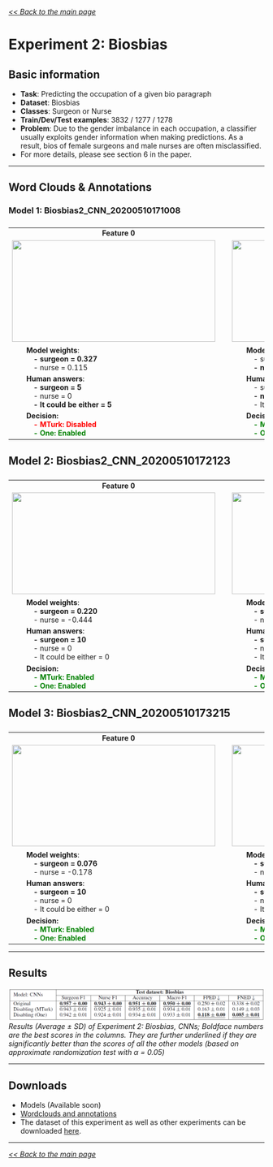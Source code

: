 <style>

.center-row td{
    text-align: center; 
    vertical-align: middle;    
}

tbody {
    display:block;
    width:13000px;
    overflow:auto;
}
thead, tbody tr {
    display:table;
    width:100%;
    table-layout:fixed;
}

td { white-space:pre }

</style>

[*<< Back to the main page*](https://plkumjorn.github.io/FIND)

# Experiment 2: Biosbias

## Basic information
- **Task**: Predicting the occupation of a given bio paragraph
- **Dataset**: Biosbias
- **Classes**: Surgeon or Nurse
- **Train/Dev/Test examples**: 3832 / 1277 / 1278
- **Problem**: Due to the gender imbalance in each occupation, a classifier usually exploits gender information when making predictions. As a result, bios of female surgeons and male nurses are often misclassified.
- For more details, please see section 6 in the paper.

<hr>

## Word Clouds & Annotations

### Model 1: Biosbias2_CNN_20200510171008

<table><tbody><tr class="center-row"><td><b>Feature 0</b></td><td><b>Feature 1</b></td><td><b>Feature 2</b></td><td><b>Feature 3</b></td><td><b>Feature 4</b></td><td><b>Feature 5</b></td><td><b>Feature 6</b></td><td><b>Feature 7</b></td><td><b>Feature 8</b></td><td><b>Feature 9</b></td><td><b>Feature 10</b></td><td><b>Feature 11</b></td><td><b>Feature 12</b></td><td><b>Feature 13</b></td><td><b>Feature 14</b></td><td><b>Feature 15</b></td><td><b>Feature 16</b></td><td><b>Feature 17</b></td><td><b>Feature 18</b></td><td><b>Feature 19</b></td><td><b>Feature 20</b></td><td><b>Feature 21</b></td><td><b>Feature 22</b></td><td><b>Feature 23</b></td><td><b>Feature 24</b></td><td><b>Feature 25</b></td><td><b>Feature 26</b></td><td><b>Feature 27</b></td><td><b>Feature 28</b></td><td><b>Feature 29</b></td></tr><tr><td><img src="https://www.doc.ic.ac.uk/~pl1515/files/Biosbias2_CNN_20200510171008/wordclouds/Wordcloud_Feature0.png" width="400" height="200"></td><td><img src="https://www.doc.ic.ac.uk/~pl1515/files/Biosbias2_CNN_20200510171008/wordclouds/Wordcloud_Feature1.png" width="400" height="200"></td><td><img src="https://www.doc.ic.ac.uk/~pl1515/files/Biosbias2_CNN_20200510171008/wordclouds/Wordcloud_Feature2.png" width="400" height="200"></td><td><img src="https://www.doc.ic.ac.uk/~pl1515/files/Biosbias2_CNN_20200510171008/wordclouds/Wordcloud_Feature3.png" width="400" height="200"></td><td><img src="https://www.doc.ic.ac.uk/~pl1515/files/Biosbias2_CNN_20200510171008/wordclouds/Wordcloud_Feature4.png" width="400" height="200"></td><td><img src="https://www.doc.ic.ac.uk/~pl1515/files/Biosbias2_CNN_20200510171008/wordclouds/Wordcloud_Feature5.png" width="400" height="200"></td><td><img src="https://www.doc.ic.ac.uk/~pl1515/files/Biosbias2_CNN_20200510171008/wordclouds/Wordcloud_Feature6.png" width="400" height="200"></td><td><img src="https://www.doc.ic.ac.uk/~pl1515/files/Biosbias2_CNN_20200510171008/wordclouds/Wordcloud_Feature7.png" width="400" height="200"></td><td><img src="https://www.doc.ic.ac.uk/~pl1515/files/Biosbias2_CNN_20200510171008/wordclouds/Wordcloud_Feature8.png" width="400" height="200"></td><td><img src="https://www.doc.ic.ac.uk/~pl1515/files/Biosbias2_CNN_20200510171008/wordclouds/Wordcloud_Feature9.png" width="400" height="200"></td><td><img src="https://www.doc.ic.ac.uk/~pl1515/files/Biosbias2_CNN_20200510171008/wordclouds/Wordcloud_Feature10.png" width="400" height="200"></td><td><img src="https://www.doc.ic.ac.uk/~pl1515/files/Biosbias2_CNN_20200510171008/wordclouds/Wordcloud_Feature11.png" width="400" height="200"></td><td><img src="https://www.doc.ic.ac.uk/~pl1515/files/Biosbias2_CNN_20200510171008/wordclouds/Wordcloud_Feature12.png" width="400" height="200"></td><td><img src="https://www.doc.ic.ac.uk/~pl1515/files/Biosbias2_CNN_20200510171008/wordclouds/Wordcloud_Feature13.png" width="400" height="200"></td><td><img src="https://www.doc.ic.ac.uk/~pl1515/files/Biosbias2_CNN_20200510171008/wordclouds/Wordcloud_Feature14.png" width="400" height="200"></td><td><img src="https://www.doc.ic.ac.uk/~pl1515/files/Biosbias2_CNN_20200510171008/wordclouds/Wordcloud_Feature15.png" width="400" height="200"></td><td><img src="https://www.doc.ic.ac.uk/~pl1515/files/Biosbias2_CNN_20200510171008/wordclouds/Wordcloud_Feature16.png" width="400" height="200"></td><td><img src="https://www.doc.ic.ac.uk/~pl1515/files/Biosbias2_CNN_20200510171008/wordclouds/Wordcloud_Feature17.png" width="400" height="200"></td><td><img src="https://www.doc.ic.ac.uk/~pl1515/files/Biosbias2_CNN_20200510171008/wordclouds/Wordcloud_Feature18.png" width="400" height="200"></td><td><img src="https://www.doc.ic.ac.uk/~pl1515/files/Biosbias2_CNN_20200510171008/wordclouds/Wordcloud_Feature19.png" width="400" height="200"></td><td><img src="https://www.doc.ic.ac.uk/~pl1515/files/Biosbias2_CNN_20200510171008/wordclouds/Wordcloud_Feature20.png" width="400" height="200"></td><td><img src="https://www.doc.ic.ac.uk/~pl1515/files/Biosbias2_CNN_20200510171008/wordclouds/Wordcloud_Feature21.png" width="400" height="200"></td><td><img src="https://www.doc.ic.ac.uk/~pl1515/files/Biosbias2_CNN_20200510171008/wordclouds/Wordcloud_Feature22.png" width="400" height="200"></td><td><img src="https://www.doc.ic.ac.uk/~pl1515/files/Biosbias2_CNN_20200510171008/wordclouds/Wordcloud_Feature23.png" width="400" height="200"></td><td><img src="https://www.doc.ic.ac.uk/~pl1515/files/Biosbias2_CNN_20200510171008/wordclouds/Wordcloud_Feature24.png" width="400" height="200"></td><td><img src="https://www.doc.ic.ac.uk/~pl1515/files/Biosbias2_CNN_20200510171008/wordclouds/Wordcloud_Feature25.png" width="400" height="200"></td><td><img src="https://www.doc.ic.ac.uk/~pl1515/files/Biosbias2_CNN_20200510171008/wordclouds/Wordcloud_Feature26.png" width="400" height="200"></td><td><img src="https://www.doc.ic.ac.uk/~pl1515/files/Biosbias2_CNN_20200510171008/wordclouds/Wordcloud_Feature27.png" width="400" height="200"></td><td><img src="https://www.doc.ic.ac.uk/~pl1515/files/Biosbias2_CNN_20200510171008/wordclouds/Wordcloud_Feature28.png" width="400" height="200"></td><td><img src="https://www.doc.ic.ac.uk/~pl1515/files/Biosbias2_CNN_20200510171008/wordclouds/Wordcloud_Feature29.png" width="400" height="200"></td></tr><tr><td>&emsp;&emsp;<b>Model weights</b>:
<b>&emsp;&emsp;&emsp;- surgeon = 0.327</b>
&emsp;&emsp;&emsp;- nurse = 0.115</td><td>&emsp;&emsp;<b>Model weights</b>:
&emsp;&emsp;&emsp;- surgeon = 0.244
<b>&emsp;&emsp;&emsp;- nurse = 0.497</b></td><td>&emsp;&emsp;<b>Model weights</b>:
&emsp;&emsp;&emsp;- surgeon = -0.290
<b>&emsp;&emsp;&emsp;- nurse = 0.226</b></td><td>&emsp;&emsp;<b>Model weights</b>:
&emsp;&emsp;&emsp;- surgeon = -0.023
<b>&emsp;&emsp;&emsp;- nurse = 0.052</b></td><td>&emsp;&emsp;<b>Model weights</b>:
<b>&emsp;&emsp;&emsp;- surgeon = -0.355</b>
&emsp;&emsp;&emsp;- nurse = -0.482</td><td>&emsp;&emsp;<b>Model weights</b>:
&emsp;&emsp;&emsp;- surgeon = -0.387
<b>&emsp;&emsp;&emsp;- nurse = 0.168</b></td><td>&emsp;&emsp;<b>Model weights</b>:
&emsp;&emsp;&emsp;- surgeon = 0.224
<b>&emsp;&emsp;&emsp;- nurse = 0.446</b></td><td>&emsp;&emsp;<b>Model weights</b>:
&emsp;&emsp;&emsp;- surgeon = -0.400
<b>&emsp;&emsp;&emsp;- nurse = 0.076</b></td><td>&emsp;&emsp;<b>Model weights</b>:
&emsp;&emsp;&emsp;- surgeon = -0.341
<b>&emsp;&emsp;&emsp;- nurse = 0.038</b></td><td>&emsp;&emsp;<b>Model weights</b>:
&emsp;&emsp;&emsp;- surgeon = -0.212
<b>&emsp;&emsp;&emsp;- nurse = 0.167</b></td><td>&emsp;&emsp;<b>Model weights</b>:
&emsp;&emsp;&emsp;- surgeon = -0.332
<b>&emsp;&emsp;&emsp;- nurse = -0.075</b></td><td>&emsp;&emsp;<b>Model weights</b>:
<b>&emsp;&emsp;&emsp;- surgeon = 0.481</b>
&emsp;&emsp;&emsp;- nurse = 0.254</td><td>&emsp;&emsp;<b>Model weights</b>:
&emsp;&emsp;&emsp;- surgeon = -0.286
<b>&emsp;&emsp;&emsp;- nurse = 0.199</b></td><td>&emsp;&emsp;<b>Model weights</b>:
<b>&emsp;&emsp;&emsp;- surgeon = 0.149</b>
&emsp;&emsp;&emsp;- nurse = -0.137</td><td>&emsp;&emsp;<b>Model weights</b>:
<b>&emsp;&emsp;&emsp;- surgeon = 0.368</b>
&emsp;&emsp;&emsp;- nurse = -0.150</td><td>&emsp;&emsp;<b>Model weights</b>:
&emsp;&emsp;&emsp;- surgeon = 0.086
<b>&emsp;&emsp;&emsp;- nurse = 0.216</b></td><td>&emsp;&emsp;<b>Model weights</b>:
<b>&emsp;&emsp;&emsp;- surgeon = 0.219</b>
&emsp;&emsp;&emsp;- nurse = -0.273</td><td>&emsp;&emsp;<b>Model weights</b>:
&emsp;&emsp;&emsp;- surgeon = -0.329
<b>&emsp;&emsp;&emsp;- nurse = 0.024</b></td><td>&emsp;&emsp;<b>Model weights</b>:
<b>&emsp;&emsp;&emsp;- surgeon = 0.233</b>
&emsp;&emsp;&emsp;- nurse = -0.195</td><td>&emsp;&emsp;<b>Model weights</b>:
&emsp;&emsp;&emsp;- surgeon = -0.346
<b>&emsp;&emsp;&emsp;- nurse = 0.155</b></td><td>&emsp;&emsp;<b>Model weights</b>:
&emsp;&emsp;&emsp;- surgeon = -0.191
<b>&emsp;&emsp;&emsp;- nurse = -0.042</b></td><td>&emsp;&emsp;<b>Model weights</b>:
&emsp;&emsp;&emsp;- surgeon = -0.272
<b>&emsp;&emsp;&emsp;- nurse = 0.232</b></td><td>&emsp;&emsp;<b>Model weights</b>:
<b>&emsp;&emsp;&emsp;- surgeon = 0.454</b>
&emsp;&emsp;&emsp;- nurse = 0.238</td><td>&emsp;&emsp;<b>Model weights</b>:
<b>&emsp;&emsp;&emsp;- surgeon = 0.451</b>
&emsp;&emsp;&emsp;- nurse = -0.029</td><td>&emsp;&emsp;<b>Model weights</b>:
&emsp;&emsp;&emsp;- surgeon = 0.094
<b>&emsp;&emsp;&emsp;- nurse = 0.374</b></td><td>&emsp;&emsp;<b>Model weights</b>:
&emsp;&emsp;&emsp;- surgeon = -0.341
<b>&emsp;&emsp;&emsp;- nurse = -0.057</b></td><td>&emsp;&emsp;<b>Model weights</b>:
&emsp;&emsp;&emsp;- surgeon = 0.124
<b>&emsp;&emsp;&emsp;- nurse = 0.449</b></td><td>&emsp;&emsp;<b>Model weights</b>:
<b>&emsp;&emsp;&emsp;- surgeon = 0.197</b>
&emsp;&emsp;&emsp;- nurse = -0.204</td><td>&emsp;&emsp;<b>Model weights</b>:
&emsp;&emsp;&emsp;- surgeon = -0.360
<b>&emsp;&emsp;&emsp;- nurse = 0.414</b></td><td>&emsp;&emsp;<b>Model weights</b>:
<b>&emsp;&emsp;&emsp;- surgeon = 0.134</b>
&emsp;&emsp;&emsp;- nurse = -0.155</td></tr><tr><td><b>&emsp;&emsp;Human answers</b>:
<b>&emsp;&emsp;&emsp;- surgeon = 5</b>
&emsp;&emsp;&emsp;- nurse = 0
<b>&emsp;&emsp;&emsp;- It could be either = 5</b></td><td><b>&emsp;&emsp;Human answers</b>:
&emsp;&emsp;&emsp;- surgeon = 0
<b>&emsp;&emsp;&emsp;- nurse = 10</b>
&emsp;&emsp;&emsp;- It could be either = 0</td><td><b>&emsp;&emsp;Human answers</b>:
&emsp;&emsp;&emsp;- surgeon = 0
&emsp;&emsp;&emsp;- nurse = 1
<b>&emsp;&emsp;&emsp;- It could be either = 9</b></td><td><b>&emsp;&emsp;Human answers</b>:
&emsp;&emsp;&emsp;- surgeon = 0
<b>&emsp;&emsp;&emsp;- nurse = 10</b>
&emsp;&emsp;&emsp;- It could be either = 0</td><td><b>&emsp;&emsp;Human answers</b>:
&emsp;&emsp;&emsp;- surgeon = 0
&emsp;&emsp;&emsp;- nurse = 1
<b>&emsp;&emsp;&emsp;- It could be either = 9</b></td><td><b>&emsp;&emsp;Human answers</b>:
&emsp;&emsp;&emsp;- surgeon = 0
&emsp;&emsp;&emsp;- nurse = 4
<b>&emsp;&emsp;&emsp;- It could be either = 6</b></td><td><b>&emsp;&emsp;Human answers</b>:
&emsp;&emsp;&emsp;- surgeon = 0
&emsp;&emsp;&emsp;- nurse = 3
<b>&emsp;&emsp;&emsp;- It could be either = 7</b></td><td><b>&emsp;&emsp;Human answers</b>:
&emsp;&emsp;&emsp;- surgeon = 0
&emsp;&emsp;&emsp;- nurse = 4
<b>&emsp;&emsp;&emsp;- It could be either = 6</b></td><td><b>&emsp;&emsp;Human answers</b>:
&emsp;&emsp;&emsp;- surgeon = 0
&emsp;&emsp;&emsp;- nurse = 1
<b>&emsp;&emsp;&emsp;- It could be either = 9</b></td><td><b>&emsp;&emsp;Human answers</b>:
&emsp;&emsp;&emsp;- surgeon = 0
<b>&emsp;&emsp;&emsp;- nurse = 10</b>
&emsp;&emsp;&emsp;- It could be either = 0</td><td><b>&emsp;&emsp;Human answers</b>:
&emsp;&emsp;&emsp;- surgeon = 0
<b>&emsp;&emsp;&emsp;- nurse = 10</b>
&emsp;&emsp;&emsp;- It could be either = 0</td><td><b>&emsp;&emsp;Human answers</b>:
<b>&emsp;&emsp;&emsp;- surgeon = 10</b>
&emsp;&emsp;&emsp;- nurse = 0
&emsp;&emsp;&emsp;- It could be either = 0</td><td><b>&emsp;&emsp;Human answers</b>:
&emsp;&emsp;&emsp;- surgeon = 0
<b>&emsp;&emsp;&emsp;- nurse = 10</b>
&emsp;&emsp;&emsp;- It could be either = 0</td><td><b>&emsp;&emsp;Human answers</b>:
<b>&emsp;&emsp;&emsp;- surgeon = 8</b>
&emsp;&emsp;&emsp;- nurse = 1
&emsp;&emsp;&emsp;- It could be either = 1</td><td><b>&emsp;&emsp;Human answers</b>:
&emsp;&emsp;&emsp;- surgeon = 0
&emsp;&emsp;&emsp;- nurse = 1
<b>&emsp;&emsp;&emsp;- It could be either = 9</b></td><td><b>&emsp;&emsp;Human answers</b>:
&emsp;&emsp;&emsp;- surgeon = 0
<b>&emsp;&emsp;&emsp;- nurse = 9</b>
&emsp;&emsp;&emsp;- It could be either = 1</td><td><b>&emsp;&emsp;Human answers</b>:
<b>&emsp;&emsp;&emsp;- surgeon = 10</b>
&emsp;&emsp;&emsp;- nurse = 0
&emsp;&emsp;&emsp;- It could be either = 0</td><td><b>&emsp;&emsp;Human answers</b>:
&emsp;&emsp;&emsp;- surgeon = 1
&emsp;&emsp;&emsp;- nurse = 3
<b>&emsp;&emsp;&emsp;- It could be either = 6</b></td><td><b>&emsp;&emsp;Human answers</b>:
<b>&emsp;&emsp;&emsp;- surgeon = 10</b>
&emsp;&emsp;&emsp;- nurse = 0
&emsp;&emsp;&emsp;- It could be either = 0</td><td><b>&emsp;&emsp;Human answers</b>:
&emsp;&emsp;&emsp;- surgeon = 0
&emsp;&emsp;&emsp;- nurse = 0
<b>&emsp;&emsp;&emsp;- It could be either = 10</b></td><td><b>&emsp;&emsp;Human answers</b>:
&emsp;&emsp;&emsp;- surgeon = 1
&emsp;&emsp;&emsp;- nurse = 4
<b>&emsp;&emsp;&emsp;- It could be either = 5</b></td><td><b>&emsp;&emsp;Human answers</b>:
&emsp;&emsp;&emsp;- surgeon = 1
&emsp;&emsp;&emsp;- nurse = 1
<b>&emsp;&emsp;&emsp;- It could be either = 8</b></td><td><b>&emsp;&emsp;Human answers</b>:
<b>&emsp;&emsp;&emsp;- surgeon = 10</b>
&emsp;&emsp;&emsp;- nurse = 0
&emsp;&emsp;&emsp;- It could be either = 0</td><td><b>&emsp;&emsp;Human answers</b>:
<b>&emsp;&emsp;&emsp;- surgeon = 9</b>
&emsp;&emsp;&emsp;- nurse = 1
&emsp;&emsp;&emsp;- It could be either = 0</td><td><b>&emsp;&emsp;Human answers</b>:
&emsp;&emsp;&emsp;- surgeon = 0
&emsp;&emsp;&emsp;- nurse = 4
<b>&emsp;&emsp;&emsp;- It could be either = 6</b></td><td><b>&emsp;&emsp;Human answers</b>:
&emsp;&emsp;&emsp;- surgeon = 0
<b>&emsp;&emsp;&emsp;- nurse = 7</b>
&emsp;&emsp;&emsp;- It could be either = 3</td><td><b>&emsp;&emsp;Human answers</b>:
&emsp;&emsp;&emsp;- surgeon = 1
&emsp;&emsp;&emsp;- nurse = 1
<b>&emsp;&emsp;&emsp;- It could be either = 8</b></td><td><b>&emsp;&emsp;Human answers</b>:
<b>&emsp;&emsp;&emsp;- surgeon = 10</b>
&emsp;&emsp;&emsp;- nurse = 0
&emsp;&emsp;&emsp;- It could be either = 0</td><td><b>&emsp;&emsp;Human answers</b>:
&emsp;&emsp;&emsp;- surgeon = 0
<b>&emsp;&emsp;&emsp;- nurse = 10</b>
&emsp;&emsp;&emsp;- It could be either = 0</td><td><b>&emsp;&emsp;Human answers</b>:
<b>&emsp;&emsp;&emsp;- surgeon = 7</b>
&emsp;&emsp;&emsp;- nurse = 0
&emsp;&emsp;&emsp;- It could be either = 3</td></tr><tr><td>&emsp;&emsp;<b>Decision:</b>
&emsp;&emsp;&emsp;<b style="color:red">- MTurk: Disabled</b>
&emsp;&emsp;&emsp;<b style="color:green">- One: Enabled</b></td><td>&emsp;&emsp;<b>Decision:</b>
&emsp;&emsp;&emsp;<b style="color:green">- MTurk: Enabled</b>
&emsp;&emsp;&emsp;<b style="color:green">- One: Enabled</b></td><td>&emsp;&emsp;<b>Decision:</b>
&emsp;&emsp;&emsp;<b style="color:red">- MTurk: Disabled</b>
&emsp;&emsp;&emsp;<b style="color:red">- One: Disabled</b></td><td>&emsp;&emsp;<b>Decision:</b>
&emsp;&emsp;&emsp;<b style="color:green">- MTurk: Enabled</b>
&emsp;&emsp;&emsp;<b style="color:green">- One: Enabled</b></td><td>&emsp;&emsp;<b>Decision:</b>
&emsp;&emsp;&emsp;<b style="color:red">- MTurk: Disabled</b>
&emsp;&emsp;&emsp;<b style="color:red">- One: Disabled</b></td><td>&emsp;&emsp;<b>Decision:</b>
&emsp;&emsp;&emsp;<b style="color:red">- MTurk: Disabled</b>
&emsp;&emsp;&emsp;<b style="color:red">- One: Disabled</b></td><td>&emsp;&emsp;<b>Decision:</b>
&emsp;&emsp;&emsp;<b style="color:red">- MTurk: Disabled</b>
&emsp;&emsp;&emsp;<b style="color:green">- One: Enabled</b></td><td>&emsp;&emsp;<b>Decision:</b>
&emsp;&emsp;&emsp;<b style="color:red">- MTurk: Disabled</b>
&emsp;&emsp;&emsp;<b style="color:green">- One: Enabled</b></td><td>&emsp;&emsp;<b>Decision:</b>
&emsp;&emsp;&emsp;<b style="color:red">- MTurk: Disabled</b>
&emsp;&emsp;&emsp;<b style="color:red">- One: Disabled</b></td><td>&emsp;&emsp;<b>Decision:</b>
&emsp;&emsp;&emsp;<b style="color:green">- MTurk: Enabled</b>
&emsp;&emsp;&emsp;<b style="color:green">- One: Enabled</b></td><td>&emsp;&emsp;<b>Decision:</b>
&emsp;&emsp;&emsp;<b style="color:green">- MTurk: Enabled</b>
&emsp;&emsp;&emsp;<b style="color:green">- One: Enabled</b></td><td>&emsp;&emsp;<b>Decision:</b>
&emsp;&emsp;&emsp;<b style="color:green">- MTurk: Enabled</b>
&emsp;&emsp;&emsp;<b style="color:red">- One: Disabled</b></td><td>&emsp;&emsp;<b>Decision:</b>
&emsp;&emsp;&emsp;<b style="color:green">- MTurk: Enabled</b>
&emsp;&emsp;&emsp;<b style="color:green">- One: Enabled</b></td><td>&emsp;&emsp;<b>Decision:</b>
&emsp;&emsp;&emsp;<b style="color:green">- MTurk: Enabled</b>
&emsp;&emsp;&emsp;<b style="color:green">- One: Enabled</b></td><td>&emsp;&emsp;<b>Decision:</b>
&emsp;&emsp;&emsp;<b style="color:red">- MTurk: Disabled</b>
&emsp;&emsp;&emsp;<b style="color:red">- One: Disabled</b></td><td>&emsp;&emsp;<b>Decision:</b>
&emsp;&emsp;&emsp;<b style="color:green">- MTurk: Enabled</b>
&emsp;&emsp;&emsp;<b style="color:green">- One: Enabled</b></td><td>&emsp;&emsp;<b>Decision:</b>
&emsp;&emsp;&emsp;<b style="color:green">- MTurk: Enabled</b>
&emsp;&emsp;&emsp;<b style="color:red">- One: Disabled</b></td><td>&emsp;&emsp;<b>Decision:</b>
&emsp;&emsp;&emsp;<b style="color:red">- MTurk: Disabled</b>
&emsp;&emsp;&emsp;<b style="color:red">- One: Disabled</b></td><td>&emsp;&emsp;<b>Decision:</b>
&emsp;&emsp;&emsp;<b style="color:green">- MTurk: Enabled</b>
&emsp;&emsp;&emsp;<b style="color:green">- One: Enabled</b></td><td>&emsp;&emsp;<b>Decision:</b>
&emsp;&emsp;&emsp;<b style="color:red">- MTurk: Disabled</b>
&emsp;&emsp;&emsp;<b style="color:red">- One: Disabled</b></td><td>&emsp;&emsp;<b>Decision:</b>
&emsp;&emsp;&emsp;<b style="color:red">- MTurk: Disabled</b>
&emsp;&emsp;&emsp;<b style="color:red">- One: Disabled</b></td><td>&emsp;&emsp;<b>Decision:</b>
&emsp;&emsp;&emsp;<b style="color:red">- MTurk: Disabled</b>
&emsp;&emsp;&emsp;<b style="color:red">- One: Disabled</b></td><td>&emsp;&emsp;<b>Decision:</b>
&emsp;&emsp;&emsp;<b style="color:green">- MTurk: Enabled</b>
&emsp;&emsp;&emsp;<b style="color:green">- One: Enabled</b></td><td>&emsp;&emsp;<b>Decision:</b>
&emsp;&emsp;&emsp;<b style="color:green">- MTurk: Enabled</b>
&emsp;&emsp;&emsp;<b style="color:green">- One: Enabled</b></td><td>&emsp;&emsp;<b>Decision:</b>
&emsp;&emsp;&emsp;<b style="color:red">- MTurk: Disabled</b>
&emsp;&emsp;&emsp;<b style="color:green">- One: Enabled</b></td><td>&emsp;&emsp;<b>Decision:</b>
&emsp;&emsp;&emsp;<b style="color:green">- MTurk: Enabled</b>
&emsp;&emsp;&emsp;<b style="color:green">- One: Enabled</b></td><td>&emsp;&emsp;<b>Decision:</b>
&emsp;&emsp;&emsp;<b style="color:red">- MTurk: Disabled</b>
&emsp;&emsp;&emsp;<b style="color:red">- One: Disabled</b></td><td>&emsp;&emsp;<b>Decision:</b>
&emsp;&emsp;&emsp;<b style="color:green">- MTurk: Enabled</b>
&emsp;&emsp;&emsp;<b style="color:green">- One: Enabled</b></td><td>&emsp;&emsp;<b>Decision:</b>
&emsp;&emsp;&emsp;<b style="color:green">- MTurk: Enabled</b>
&emsp;&emsp;&emsp;<b style="color:red">- One: Disabled</b></td><td>&emsp;&emsp;<b>Decision:</b>
&emsp;&emsp;&emsp;<b style="color:green">- MTurk: Enabled</b>
&emsp;&emsp;&emsp;<b style="color:green">- One: Enabled</b></td></tr></tbody></table>

## Model 2: Biosbias2_CNN_20200510172123

<table><tbody><tr class="center-row"><td><b>Feature 0</b></td><td><b>Feature 1</b></td><td><b>Feature 2</b></td><td><b>Feature 3</b></td><td><b>Feature 4</b></td><td><b>Feature 5</b></td><td><b>Feature 6</b></td><td><b>Feature 7</b></td><td><b>Feature 8</b></td><td><b>Feature 9</b></td><td><b>Feature 10</b></td><td><b>Feature 11</b></td><td><b>Feature 12</b></td><td><b>Feature 13</b></td><td><b>Feature 14</b></td><td><b>Feature 15</b></td><td><b>Feature 16</b></td><td><b>Feature 17</b></td><td><b>Feature 18</b></td><td><b>Feature 19</b></td><td><b>Feature 20</b></td><td><b>Feature 21</b></td><td><b>Feature 22</b></td><td><b>Feature 23</b></td><td><b>Feature 24</b></td><td><b>Feature 25</b></td><td><b>Feature 26</b></td><td><b>Feature 27</b></td><td><b>Feature 28</b></td><td><b>Feature 29</b></td></tr><tr><td><img src="https://www.doc.ic.ac.uk/~pl1515/files/Biosbias2_CNN_20200510172123/wordclouds/Wordcloud_Feature0.png" width="400" height="200"></td><td><img src="https://www.doc.ic.ac.uk/~pl1515/files/Biosbias2_CNN_20200510172123/wordclouds/Wordcloud_Feature1.png" width="400" height="200"></td><td><img src="https://www.doc.ic.ac.uk/~pl1515/files/Biosbias2_CNN_20200510172123/wordclouds/Wordcloud_Feature2.png" width="400" height="200"></td><td><img src="https://www.doc.ic.ac.uk/~pl1515/files/Biosbias2_CNN_20200510172123/wordclouds/Wordcloud_Feature3.png" width="400" height="200"></td><td><img src="https://www.doc.ic.ac.uk/~pl1515/files/Biosbias2_CNN_20200510172123/wordclouds/Wordcloud_Feature4.png" width="400" height="200"></td><td><img src="https://www.doc.ic.ac.uk/~pl1515/files/Biosbias2_CNN_20200510172123/wordclouds/Wordcloud_Feature5.png" width="400" height="200"></td><td><img src="https://www.doc.ic.ac.uk/~pl1515/files/Biosbias2_CNN_20200510172123/wordclouds/Wordcloud_Feature6.png" width="400" height="200"></td><td><img src="https://www.doc.ic.ac.uk/~pl1515/files/Biosbias2_CNN_20200510172123/wordclouds/Wordcloud_Feature7.png" width="400" height="200"></td><td><img src="https://www.doc.ic.ac.uk/~pl1515/files/Biosbias2_CNN_20200510172123/wordclouds/Wordcloud_Feature8.png" width="400" height="200"></td><td><img src="https://www.doc.ic.ac.uk/~pl1515/files/Biosbias2_CNN_20200510172123/wordclouds/Wordcloud_Feature9.png" width="400" height="200"></td><td><img src="https://www.doc.ic.ac.uk/~pl1515/files/Biosbias2_CNN_20200510172123/wordclouds/Wordcloud_Feature10.png" width="400" height="200"></td><td><img src="https://www.doc.ic.ac.uk/~pl1515/files/Biosbias2_CNN_20200510172123/wordclouds/Wordcloud_Feature11.png" width="400" height="200"></td><td><img src="https://www.doc.ic.ac.uk/~pl1515/files/Biosbias2_CNN_20200510172123/wordclouds/Wordcloud_Feature12.png" width="400" height="200"></td><td><img src="https://www.doc.ic.ac.uk/~pl1515/files/Biosbias2_CNN_20200510172123/wordclouds/Wordcloud_Feature13.png" width="400" height="200"></td><td><img src="https://www.doc.ic.ac.uk/~pl1515/files/Biosbias2_CNN_20200510172123/wordclouds/Wordcloud_Feature14.png" width="400" height="200"></td><td><img src="https://www.doc.ic.ac.uk/~pl1515/files/Biosbias2_CNN_20200510172123/wordclouds/Wordcloud_Feature15.png" width="400" height="200"></td><td><img src="https://www.doc.ic.ac.uk/~pl1515/files/Biosbias2_CNN_20200510172123/wordclouds/Wordcloud_Feature16.png" width="400" height="200"></td><td><img src="https://www.doc.ic.ac.uk/~pl1515/files/Biosbias2_CNN_20200510172123/wordclouds/Wordcloud_Feature17.png" width="400" height="200"></td><td><img src="https://www.doc.ic.ac.uk/~pl1515/files/Biosbias2_CNN_20200510172123/wordclouds/Wordcloud_Feature18.png" width="400" height="200"></td><td><img src="https://www.doc.ic.ac.uk/~pl1515/files/Biosbias2_CNN_20200510172123/wordclouds/Wordcloud_Feature19.png" width="400" height="200"></td><td><img src="https://www.doc.ic.ac.uk/~pl1515/files/Biosbias2_CNN_20200510172123/wordclouds/Wordcloud_Feature20.png" width="400" height="200"></td><td><img src="https://www.doc.ic.ac.uk/~pl1515/files/Biosbias2_CNN_20200510172123/wordclouds/Wordcloud_Feature21.png" width="400" height="200"></td><td><img src="https://www.doc.ic.ac.uk/~pl1515/files/Biosbias2_CNN_20200510172123/wordclouds/Wordcloud_Feature22.png" width="400" height="200"></td><td><img src="https://www.doc.ic.ac.uk/~pl1515/files/Biosbias2_CNN_20200510172123/wordclouds/Wordcloud_Feature23.png" width="400" height="200"></td><td><img src="https://www.doc.ic.ac.uk/~pl1515/files/Biosbias2_CNN_20200510172123/wordclouds/Wordcloud_Feature24.png" width="400" height="200"></td><td><img src="https://www.doc.ic.ac.uk/~pl1515/files/Biosbias2_CNN_20200510172123/wordclouds/Wordcloud_Feature25.png" width="400" height="200"></td><td><img src="https://www.doc.ic.ac.uk/~pl1515/files/Biosbias2_CNN_20200510172123/wordclouds/Wordcloud_Feature26.png" width="400" height="200"></td><td><img src="https://www.doc.ic.ac.uk/~pl1515/files/Biosbias2_CNN_20200510172123/wordclouds/Wordcloud_Feature27.png" width="400" height="200"></td><td><img src="https://www.doc.ic.ac.uk/~pl1515/files/Biosbias2_CNN_20200510172123/wordclouds/Wordcloud_Feature28.png" width="400" height="200"></td><td><img src="https://www.doc.ic.ac.uk/~pl1515/files/Biosbias2_CNN_20200510172123/wordclouds/Wordcloud_Feature29.png" width="400" height="200"></td></tr><tr><td>&emsp;&emsp;<b>Model weights</b>:
<b>&emsp;&emsp;&emsp;- surgeon = 0.220</b>
&emsp;&emsp;&emsp;- nurse = -0.444</td><td>&emsp;&emsp;<b>Model weights</b>:
<b>&emsp;&emsp;&emsp;- surgeon = 0.410</b>
&emsp;&emsp;&emsp;- nurse = -0.166</td><td>&emsp;&emsp;<b>Model weights</b>:
<b>&emsp;&emsp;&emsp;- surgeon = 0.415</b>
&emsp;&emsp;&emsp;- nurse = -0.326</td><td>&emsp;&emsp;<b>Model weights</b>:
&emsp;&emsp;&emsp;- surgeon = -0.259
<b>&emsp;&emsp;&emsp;- nurse = 0.298</b></td><td>&emsp;&emsp;<b>Model weights</b>:
<b>&emsp;&emsp;&emsp;- surgeon = 0.283</b>
&emsp;&emsp;&emsp;- nurse = -0.427</td><td>&emsp;&emsp;<b>Model weights</b>:
&emsp;&emsp;&emsp;- surgeon = -0.063
<b>&emsp;&emsp;&emsp;- nurse = 0.232</b></td><td>&emsp;&emsp;<b>Model weights</b>:
&emsp;&emsp;&emsp;- surgeon = -0.197
<b>&emsp;&emsp;&emsp;- nurse = -0.080</b></td><td>&emsp;&emsp;<b>Model weights</b>:
&emsp;&emsp;&emsp;- surgeon = -0.008
<b>&emsp;&emsp;&emsp;- nurse = 0.299</b></td><td>&emsp;&emsp;<b>Model weights</b>:
&emsp;&emsp;&emsp;- surgeon = -0.089
<b>&emsp;&emsp;&emsp;- nurse = 0.061</b></td><td>&emsp;&emsp;<b>Model weights</b>:
<b>&emsp;&emsp;&emsp;- surgeon = 0.301</b>
&emsp;&emsp;&emsp;- nurse = 0.207</td><td>&emsp;&emsp;<b>Model weights</b>:
&emsp;&emsp;&emsp;- surgeon = -0.227
<b>&emsp;&emsp;&emsp;- nurse = -0.005</b></td><td>&emsp;&emsp;<b>Model weights</b>:
&emsp;&emsp;&emsp;- surgeon = -0.464
<b>&emsp;&emsp;&emsp;- nurse = -0.270</b></td><td>&emsp;&emsp;<b>Model weights</b>:
<b>&emsp;&emsp;&emsp;- surgeon = 0.222</b>
&emsp;&emsp;&emsp;- nurse = 0.033</td><td>&emsp;&emsp;<b>Model weights</b>:
<b>&emsp;&emsp;&emsp;- surgeon = -0.033</b>
&emsp;&emsp;&emsp;- nurse = -0.162</td><td>&emsp;&emsp;<b>Model weights</b>:
&emsp;&emsp;&emsp;- surgeon = 0.188
<b>&emsp;&emsp;&emsp;- nurse = 0.432</b></td><td>&emsp;&emsp;<b>Model weights</b>:
<b>&emsp;&emsp;&emsp;- surgeon = 0.296</b>
&emsp;&emsp;&emsp;- nurse = -0.217</td><td>&emsp;&emsp;<b>Model weights</b>:
&emsp;&emsp;&emsp;- surgeon = 0.002
<b>&emsp;&emsp;&emsp;- nurse = 0.357</b></td><td>&emsp;&emsp;<b>Model weights</b>:
&emsp;&emsp;&emsp;- surgeon = -0.334
<b>&emsp;&emsp;&emsp;- nurse = 0.011</b></td><td>&emsp;&emsp;<b>Model weights</b>:
<b>&emsp;&emsp;&emsp;- surgeon = 0.434</b>
&emsp;&emsp;&emsp;- nurse = -0.263</td><td>&emsp;&emsp;<b>Model weights</b>:
&emsp;&emsp;&emsp;- surgeon = -0.098
<b>&emsp;&emsp;&emsp;- nurse = 0.216</b></td><td>&emsp;&emsp;<b>Model weights</b>:
<b>&emsp;&emsp;&emsp;- surgeon = -0.059</b>
&emsp;&emsp;&emsp;- nurse = -0.416</td><td>&emsp;&emsp;<b>Model weights</b>:
&emsp;&emsp;&emsp;- surgeon = -0.346
<b>&emsp;&emsp;&emsp;- nurse = 0.336</b></td><td>&emsp;&emsp;<b>Model weights</b>:
<b>&emsp;&emsp;&emsp;- surgeon = 0.050</b>
&emsp;&emsp;&emsp;- nurse = -0.170</td><td>&emsp;&emsp;<b>Model weights</b>:
&emsp;&emsp;&emsp;- surgeon = -0.414
<b>&emsp;&emsp;&emsp;- nurse = 0.048</b></td><td>&emsp;&emsp;<b>Model weights</b>:
<b>&emsp;&emsp;&emsp;- surgeon = -0.108</b>
&emsp;&emsp;&emsp;- nurse = -0.332</td><td>&emsp;&emsp;<b>Model weights</b>:
<b>&emsp;&emsp;&emsp;- surgeon = 0.197</b>
&emsp;&emsp;&emsp;- nurse = -0.261</td><td>&emsp;&emsp;<b>Model weights</b>:
&emsp;&emsp;&emsp;- surgeon = -0.377
<b>&emsp;&emsp;&emsp;- nurse = -0.067</b></td><td>&emsp;&emsp;<b>Model weights</b>:
&emsp;&emsp;&emsp;- surgeon = -0.034
<b>&emsp;&emsp;&emsp;- nurse = 0.356</b></td><td>&emsp;&emsp;<b>Model weights</b>:
&emsp;&emsp;&emsp;- surgeon = -0.195
<b>&emsp;&emsp;&emsp;- nurse = 0.267</b></td><td>&emsp;&emsp;<b>Model weights</b>:
<b>&emsp;&emsp;&emsp;- surgeon = 0.271</b>
&emsp;&emsp;&emsp;- nurse = -0.221</td></tr><tr><td><b>&emsp;&emsp;Human answers</b>:
<b>&emsp;&emsp;&emsp;- surgeon = 10</b>
&emsp;&emsp;&emsp;- nurse = 0
&emsp;&emsp;&emsp;- It could be either = 0</td><td><b>&emsp;&emsp;Human answers</b>:
<b>&emsp;&emsp;&emsp;- surgeon = 10</b>
&emsp;&emsp;&emsp;- nurse = 0
&emsp;&emsp;&emsp;- It could be either = 0</td><td><b>&emsp;&emsp;Human answers</b>:
&emsp;&emsp;&emsp;- surgeon = 4
&emsp;&emsp;&emsp;- nurse = 0
<b>&emsp;&emsp;&emsp;- It could be either = 6</b></td><td><b>&emsp;&emsp;Human answers</b>:
&emsp;&emsp;&emsp;- surgeon = 0
&emsp;&emsp;&emsp;- nurse = 0
<b>&emsp;&emsp;&emsp;- It could be either = 10</b></td><td><b>&emsp;&emsp;Human answers</b>:
&emsp;&emsp;&emsp;- surgeon = 1
&emsp;&emsp;&emsp;- nurse = 0
<b>&emsp;&emsp;&emsp;- It could be either = 9</b></td><td><b>&emsp;&emsp;Human answers</b>:
&emsp;&emsp;&emsp;- surgeon = 0
&emsp;&emsp;&emsp;- nurse = 2
<b>&emsp;&emsp;&emsp;- It could be either = 8</b></td><td><b>&emsp;&emsp;Human answers</b>:
&emsp;&emsp;&emsp;- surgeon = 2
&emsp;&emsp;&emsp;- nurse = 1
<b>&emsp;&emsp;&emsp;- It could be either = 7</b></td><td><b>&emsp;&emsp;Human answers</b>:
&emsp;&emsp;&emsp;- surgeon = 0
&emsp;&emsp;&emsp;- nurse = 0
<b>&emsp;&emsp;&emsp;- It could be either = 10</b></td><td><b>&emsp;&emsp;Human answers</b>:
&emsp;&emsp;&emsp;- surgeon = 0
<b>&emsp;&emsp;&emsp;- nurse = 10</b>
&emsp;&emsp;&emsp;- It could be either = 0</td><td><b>&emsp;&emsp;Human answers</b>:
<b>&emsp;&emsp;&emsp;- surgeon = 10</b>
&emsp;&emsp;&emsp;- nurse = 0
&emsp;&emsp;&emsp;- It could be either = 0</td><td><b>&emsp;&emsp;Human answers</b>:
&emsp;&emsp;&emsp;- surgeon = 0
<b>&emsp;&emsp;&emsp;- nurse = 10</b>
&emsp;&emsp;&emsp;- It could be either = 0</td><td><b>&emsp;&emsp;Human answers</b>:
&emsp;&emsp;&emsp;- surgeon = 0
<b>&emsp;&emsp;&emsp;- nurse = 9</b>
&emsp;&emsp;&emsp;- It could be either = 1</td><td><b>&emsp;&emsp;Human answers</b>:
<b>&emsp;&emsp;&emsp;- surgeon = 10</b>
&emsp;&emsp;&emsp;- nurse = 0
&emsp;&emsp;&emsp;- It could be either = 0</td><td><b>&emsp;&emsp;Human answers</b>:
<b>&emsp;&emsp;&emsp;- surgeon = 9</b>
&emsp;&emsp;&emsp;- nurse = 0
&emsp;&emsp;&emsp;- It could be either = 1</td><td><b>&emsp;&emsp;Human answers</b>:
&emsp;&emsp;&emsp;- surgeon = 0
<b>&emsp;&emsp;&emsp;- nurse = 6</b>
&emsp;&emsp;&emsp;- It could be either = 4</td><td><b>&emsp;&emsp;Human answers</b>:
<b>&emsp;&emsp;&emsp;- surgeon = 6</b>
&emsp;&emsp;&emsp;- nurse = 0
&emsp;&emsp;&emsp;- It could be either = 4</td><td><b>&emsp;&emsp;Human answers</b>:
&emsp;&emsp;&emsp;- surgeon = 0
<b>&emsp;&emsp;&emsp;- nurse = 10</b>
&emsp;&emsp;&emsp;- It could be either = 0</td><td><b>&emsp;&emsp;Human answers</b>:
&emsp;&emsp;&emsp;- surgeon = 0
<b>&emsp;&emsp;&emsp;- nurse = 9</b>
&emsp;&emsp;&emsp;- It could be either = 1</td><td><b>&emsp;&emsp;Human answers</b>:
&emsp;&emsp;&emsp;- surgeon = 4
&emsp;&emsp;&emsp;- nurse = 1
<b>&emsp;&emsp;&emsp;- It could be either = 5</b></td><td><b>&emsp;&emsp;Human answers</b>:
&emsp;&emsp;&emsp;- surgeon = 0
<b>&emsp;&emsp;&emsp;- nurse = 5</b>
<b>&emsp;&emsp;&emsp;- It could be either = 5</b></td><td><b>&emsp;&emsp;Human answers</b>:
<b>&emsp;&emsp;&emsp;- surgeon = 10</b>
&emsp;&emsp;&emsp;- nurse = 0
&emsp;&emsp;&emsp;- It could be either = 0</td><td><b>&emsp;&emsp;Human answers</b>:
&emsp;&emsp;&emsp;- surgeon = 0
<b>&emsp;&emsp;&emsp;- nurse = 10</b>
&emsp;&emsp;&emsp;- It could be either = 0</td><td><b>&emsp;&emsp;Human answers</b>:
<b>&emsp;&emsp;&emsp;- surgeon = 5</b>
&emsp;&emsp;&emsp;- nurse = 0
<b>&emsp;&emsp;&emsp;- It could be either = 5</b></td><td><b>&emsp;&emsp;Human answers</b>:
&emsp;&emsp;&emsp;- surgeon = 0
<b>&emsp;&emsp;&emsp;- nurse = 10</b>
&emsp;&emsp;&emsp;- It could be either = 0</td><td><b>&emsp;&emsp;Human answers</b>:
&emsp;&emsp;&emsp;- surgeon = 4
&emsp;&emsp;&emsp;- nurse = 0
<b>&emsp;&emsp;&emsp;- It could be either = 6</b></td><td><b>&emsp;&emsp;Human answers</b>:
<b>&emsp;&emsp;&emsp;- surgeon = 5</b>
&emsp;&emsp;&emsp;- nurse = 0
<b>&emsp;&emsp;&emsp;- It could be either = 5</b></td><td><b>&emsp;&emsp;Human answers</b>:
&emsp;&emsp;&emsp;- surgeon = 0
<b>&emsp;&emsp;&emsp;- nurse = 10</b>
&emsp;&emsp;&emsp;- It could be either = 0</td><td><b>&emsp;&emsp;Human answers</b>:
&emsp;&emsp;&emsp;- surgeon = 0
<b>&emsp;&emsp;&emsp;- nurse = 9</b>
&emsp;&emsp;&emsp;- It could be either = 1</td><td><b>&emsp;&emsp;Human answers</b>:
&emsp;&emsp;&emsp;- surgeon = 0
<b>&emsp;&emsp;&emsp;- nurse = 10</b>
&emsp;&emsp;&emsp;- It could be either = 0</td><td><b>&emsp;&emsp;Human answers</b>:
<b>&emsp;&emsp;&emsp;- surgeon = 8</b>
&emsp;&emsp;&emsp;- nurse = 0
&emsp;&emsp;&emsp;- It could be either = 2</td></tr><tr><td>&emsp;&emsp;<b>Decision:</b>
&emsp;&emsp;&emsp;<b style="color:green">- MTurk: Enabled</b>
&emsp;&emsp;&emsp;<b style="color:green">- One: Enabled</b></td><td>&emsp;&emsp;<b>Decision:</b>
&emsp;&emsp;&emsp;<b style="color:green">- MTurk: Enabled</b>
&emsp;&emsp;&emsp;<b style="color:green">- One: Enabled</b></td><td>&emsp;&emsp;<b>Decision:</b>
&emsp;&emsp;&emsp;<b style="color:red">- MTurk: Disabled</b>
&emsp;&emsp;&emsp;<b style="color:green">- One: Enabled</b></td><td>&emsp;&emsp;<b>Decision:</b>
&emsp;&emsp;&emsp;<b style="color:red">- MTurk: Disabled</b>
&emsp;&emsp;&emsp;<b style="color:red">- One: Disabled</b></td><td>&emsp;&emsp;<b>Decision:</b>
&emsp;&emsp;&emsp;<b style="color:red">- MTurk: Disabled</b>
&emsp;&emsp;&emsp;<b style="color:red">- One: Disabled</b></td><td>&emsp;&emsp;<b>Decision:</b>
&emsp;&emsp;&emsp;<b style="color:red">- MTurk: Disabled</b>
&emsp;&emsp;&emsp;<b style="color:red">- One: Disabled</b></td><td>&emsp;&emsp;<b>Decision:</b>
&emsp;&emsp;&emsp;<b style="color:red">- MTurk: Disabled</b>
&emsp;&emsp;&emsp;<b style="color:red">- One: Disabled</b></td><td>&emsp;&emsp;<b>Decision:</b>
&emsp;&emsp;&emsp;<b style="color:red">- MTurk: Disabled</b>
&emsp;&emsp;&emsp;<b style="color:red">- One: Disabled</b></td><td>&emsp;&emsp;<b>Decision:</b>
&emsp;&emsp;&emsp;<b style="color:green">- MTurk: Enabled</b>
&emsp;&emsp;&emsp;<b style="color:green">- One: Enabled</b></td><td>&emsp;&emsp;<b>Decision:</b>
&emsp;&emsp;&emsp;<b style="color:green">- MTurk: Enabled</b>
&emsp;&emsp;&emsp;<b style="color:green">- One: Enabled</b></td><td>&emsp;&emsp;<b>Decision:</b>
&emsp;&emsp;&emsp;<b style="color:green">- MTurk: Enabled</b>
&emsp;&emsp;&emsp;<b style="color:green">- One: Enabled</b></td><td>&emsp;&emsp;<b>Decision:</b>
&emsp;&emsp;&emsp;<b style="color:green">- MTurk: Enabled</b>
&emsp;&emsp;&emsp;<b style="color:red">- One: Disabled</b></td><td>&emsp;&emsp;<b>Decision:</b>
&emsp;&emsp;&emsp;<b style="color:green">- MTurk: Enabled</b>
&emsp;&emsp;&emsp;<b style="color:green">- One: Enabled</b></td><td>&emsp;&emsp;<b>Decision:</b>
&emsp;&emsp;&emsp;<b style="color:green">- MTurk: Enabled</b>
&emsp;&emsp;&emsp;<b style="color:green">- One: Enabled</b></td><td>&emsp;&emsp;<b>Decision:</b>
&emsp;&emsp;&emsp;<b style="color:green">- MTurk: Enabled</b>
&emsp;&emsp;&emsp;<b style="color:red">- One: Disabled</b></td><td>&emsp;&emsp;<b>Decision:</b>
&emsp;&emsp;&emsp;<b style="color:green">- MTurk: Enabled</b>
&emsp;&emsp;&emsp;<b style="color:red">- One: Disabled</b></td><td>&emsp;&emsp;<b>Decision:</b>
&emsp;&emsp;&emsp;<b style="color:green">- MTurk: Enabled</b>
&emsp;&emsp;&emsp;<b style="color:green">- One: Enabled</b></td><td>&emsp;&emsp;<b>Decision:</b>
&emsp;&emsp;&emsp;<b style="color:green">- MTurk: Enabled</b>
&emsp;&emsp;&emsp;<b style="color:green">- One: Enabled</b></td><td>&emsp;&emsp;<b>Decision:</b>
&emsp;&emsp;&emsp;<b style="color:red">- MTurk: Disabled</b>
&emsp;&emsp;&emsp;<b style="color:green">- One: Enabled</b></td><td>&emsp;&emsp;<b>Decision:</b>
&emsp;&emsp;&emsp;<b style="color:red">- MTurk: Disabled</b>
&emsp;&emsp;&emsp;<b style="color:red">- One: Disabled</b></td><td>&emsp;&emsp;<b>Decision:</b>
&emsp;&emsp;&emsp;<b style="color:green">- MTurk: Enabled</b>
&emsp;&emsp;&emsp;<b style="color:green">- One: Enabled</b></td><td>&emsp;&emsp;<b>Decision:</b>
&emsp;&emsp;&emsp;<b style="color:green">- MTurk: Enabled</b>
&emsp;&emsp;&emsp;<b style="color:red">- One: Disabled</b></td><td>&emsp;&emsp;<b>Decision:</b>
&emsp;&emsp;&emsp;<b style="color:red">- MTurk: Disabled</b>
&emsp;&emsp;&emsp;<b style="color:green">- One: Enabled</b></td><td>&emsp;&emsp;<b>Decision:</b>
&emsp;&emsp;&emsp;<b style="color:green">- MTurk: Enabled</b>
&emsp;&emsp;&emsp;<b style="color:red">- One: Disabled</b></td><td>&emsp;&emsp;<b>Decision:</b>
&emsp;&emsp;&emsp;<b style="color:red">- MTurk: Disabled</b>
&emsp;&emsp;&emsp;<b style="color:green">- One: Enabled</b></td><td>&emsp;&emsp;<b>Decision:</b>
&emsp;&emsp;&emsp;<b style="color:red">- MTurk: Disabled</b>
&emsp;&emsp;&emsp;<b style="color:green">- One: Enabled</b></td><td>&emsp;&emsp;<b>Decision:</b>
&emsp;&emsp;&emsp;<b style="color:green">- MTurk: Enabled</b>
&emsp;&emsp;&emsp;<b style="color:green">- One: Enabled</b></td><td>&emsp;&emsp;<b>Decision:</b>
&emsp;&emsp;&emsp;<b style="color:green">- MTurk: Enabled</b>
&emsp;&emsp;&emsp;<b style="color:green">- One: Enabled</b></td><td>&emsp;&emsp;<b>Decision:</b>
&emsp;&emsp;&emsp;<b style="color:green">- MTurk: Enabled</b>
&emsp;&emsp;&emsp;<b style="color:green">- One: Enabled</b></td><td>&emsp;&emsp;<b>Decision:</b>
&emsp;&emsp;&emsp;<b style="color:green">- MTurk: Enabled</b>
&emsp;&emsp;&emsp;<b style="color:red">- One: Disabled</b></td></tr></tbody></table>

## Model 3: Biosbias2_CNN_20200510173215

<table><tbody><tr class="center-row"><td><b>Feature 0</b></td><td><b>Feature 1</b></td><td><b>Feature 2</b></td><td><b>Feature 3</b></td><td><b>Feature 4</b></td><td><b>Feature 5</b></td><td><b>Feature 6</b></td><td><b>Feature 7</b></td><td><b>Feature 8</b></td><td><b>Feature 9</b></td><td><b>Feature 10</b></td><td><b>Feature 11</b></td><td><b>Feature 12</b></td><td><b>Feature 13</b></td><td><b>Feature 14</b></td><td><b>Feature 15</b></td><td><b>Feature 16</b></td><td><b>Feature 17</b></td><td><b>Feature 18</b></td><td><b>Feature 19</b></td><td><b>Feature 20</b></td><td><b>Feature 21</b></td><td><b>Feature 22</b></td><td><b>Feature 23</b></td><td><b>Feature 24</b></td><td><b>Feature 25</b></td><td><b>Feature 26</b></td><td><b>Feature 27</b></td><td><b>Feature 28</b></td><td><b>Feature 29</b></td></tr><tr><td><img src="https://www.doc.ic.ac.uk/~pl1515/files/Biosbias2_CNN_20200510173215/wordclouds/Wordcloud_Feature0.png" width="400" height="200"></td><td><img src="https://www.doc.ic.ac.uk/~pl1515/files/Biosbias2_CNN_20200510173215/wordclouds/Wordcloud_Feature1.png" width="400" height="200"></td><td><img src="https://www.doc.ic.ac.uk/~pl1515/files/Biosbias2_CNN_20200510173215/wordclouds/Wordcloud_Feature2.png" width="400" height="200"></td><td><img src="https://www.doc.ic.ac.uk/~pl1515/files/Biosbias2_CNN_20200510173215/wordclouds/Wordcloud_Feature3.png" width="400" height="200"></td><td><img src="https://www.doc.ic.ac.uk/~pl1515/files/Biosbias2_CNN_20200510173215/wordclouds/Wordcloud_Feature4.png" width="400" height="200"></td><td><img src="https://www.doc.ic.ac.uk/~pl1515/files/Biosbias2_CNN_20200510173215/wordclouds/Wordcloud_Feature5.png" width="400" height="200"></td><td><img src="https://www.doc.ic.ac.uk/~pl1515/files/Biosbias2_CNN_20200510173215/wordclouds/Wordcloud_Feature6.png" width="400" height="200"></td><td><img src="https://www.doc.ic.ac.uk/~pl1515/files/Biosbias2_CNN_20200510173215/wordclouds/Wordcloud_Feature7.png" width="400" height="200"></td><td><img src="https://www.doc.ic.ac.uk/~pl1515/files/Biosbias2_CNN_20200510173215/wordclouds/Wordcloud_Feature8.png" width="400" height="200"></td><td><img src="https://www.doc.ic.ac.uk/~pl1515/files/Biosbias2_CNN_20200510173215/wordclouds/Wordcloud_Feature9.png" width="400" height="200"></td><td><img src="https://www.doc.ic.ac.uk/~pl1515/files/Biosbias2_CNN_20200510173215/wordclouds/Wordcloud_Feature10.png" width="400" height="200"></td><td><img src="https://www.doc.ic.ac.uk/~pl1515/files/Biosbias2_CNN_20200510173215/wordclouds/Wordcloud_Feature11.png" width="400" height="200"></td><td><img src="https://www.doc.ic.ac.uk/~pl1515/files/Biosbias2_CNN_20200510173215/wordclouds/Wordcloud_Feature12.png" width="400" height="200"></td><td><img src="https://www.doc.ic.ac.uk/~pl1515/files/Biosbias2_CNN_20200510173215/wordclouds/Wordcloud_Feature13.png" width="400" height="200"></td><td><img src="https://www.doc.ic.ac.uk/~pl1515/files/Biosbias2_CNN_20200510173215/wordclouds/Wordcloud_Feature14.png" width="400" height="200"></td><td><img src="https://www.doc.ic.ac.uk/~pl1515/files/Biosbias2_CNN_20200510173215/wordclouds/Wordcloud_Feature15.png" width="400" height="200"></td><td><img src="https://www.doc.ic.ac.uk/~pl1515/files/Biosbias2_CNN_20200510173215/wordclouds/Wordcloud_Feature16.png" width="400" height="200"></td><td><img src="https://www.doc.ic.ac.uk/~pl1515/files/Biosbias2_CNN_20200510173215/wordclouds/Wordcloud_Feature17.png" width="400" height="200"></td><td><img src="https://www.doc.ic.ac.uk/~pl1515/files/Biosbias2_CNN_20200510173215/wordclouds/Wordcloud_Feature18.png" width="400" height="200"></td><td><img src="https://www.doc.ic.ac.uk/~pl1515/files/Biosbias2_CNN_20200510173215/wordclouds/Wordcloud_Feature19.png" width="400" height="200"></td><td><img src="https://www.doc.ic.ac.uk/~pl1515/files/Biosbias2_CNN_20200510173215/wordclouds/Wordcloud_Feature20.png" width="400" height="200"></td><td><img src="https://www.doc.ic.ac.uk/~pl1515/files/Biosbias2_CNN_20200510173215/wordclouds/Wordcloud_Feature21.png" width="400" height="200"></td><td><img src="https://www.doc.ic.ac.uk/~pl1515/files/Biosbias2_CNN_20200510173215/wordclouds/Wordcloud_Feature22.png" width="400" height="200"></td><td><img src="https://www.doc.ic.ac.uk/~pl1515/files/Biosbias2_CNN_20200510173215/wordclouds/Wordcloud_Feature23.png" width="400" height="200"></td><td><img src="https://www.doc.ic.ac.uk/~pl1515/files/Biosbias2_CNN_20200510173215/wordclouds/Wordcloud_Feature24.png" width="400" height="200"></td><td><img src="https://www.doc.ic.ac.uk/~pl1515/files/Biosbias2_CNN_20200510173215/wordclouds/Wordcloud_Feature25.png" width="400" height="200"></td><td><img src="https://www.doc.ic.ac.uk/~pl1515/files/Biosbias2_CNN_20200510173215/wordclouds/Wordcloud_Feature26.png" width="400" height="200"></td><td><img src="https://www.doc.ic.ac.uk/~pl1515/files/Biosbias2_CNN_20200510173215/wordclouds/Wordcloud_Feature27.png" width="400" height="200"></td><td><img src="https://www.doc.ic.ac.uk/~pl1515/files/Biosbias2_CNN_20200510173215/wordclouds/Wordcloud_Feature28.png" width="400" height="200"></td><td><img src="https://www.doc.ic.ac.uk/~pl1515/files/Biosbias2_CNN_20200510173215/wordclouds/Wordcloud_Feature29.png" width="400" height="200"></td></tr><tr><td>&emsp;&emsp;<b>Model weights</b>:
<b>&emsp;&emsp;&emsp;- surgeon = 0.076</b>
&emsp;&emsp;&emsp;- nurse = -0.178</td><td>&emsp;&emsp;<b>Model weights</b>:
<b>&emsp;&emsp;&emsp;- surgeon = 0.423</b>
&emsp;&emsp;&emsp;- nurse = -0.411</td><td>&emsp;&emsp;<b>Model weights</b>:
&emsp;&emsp;&emsp;- surgeon = -0.467
<b>&emsp;&emsp;&emsp;- nurse = -0.102</b></td><td>&emsp;&emsp;<b>Model weights</b>:
&emsp;&emsp;&emsp;- surgeon = 0.070
<b>&emsp;&emsp;&emsp;- nurse = 0.226</b></td><td>&emsp;&emsp;<b>Model weights</b>:
<b>&emsp;&emsp;&emsp;- surgeon = -0.190</b>
&emsp;&emsp;&emsp;- nurse = -0.442</td><td>&emsp;&emsp;<b>Model weights</b>:
&emsp;&emsp;&emsp;- surgeon = -0.367
<b>&emsp;&emsp;&emsp;- nurse = 0.063</b></td><td>&emsp;&emsp;<b>Model weights</b>:
&emsp;&emsp;&emsp;- surgeon = -0.352
<b>&emsp;&emsp;&emsp;- nurse = 0.018</b></td><td>&emsp;&emsp;<b>Model weights</b>:
&emsp;&emsp;&emsp;- surgeon = 0.013
<b>&emsp;&emsp;&emsp;- nurse = 0.369</b></td><td>&emsp;&emsp;<b>Model weights</b>:
&emsp;&emsp;&emsp;- surgeon = -0.435
<b>&emsp;&emsp;&emsp;- nurse = -0.108</b></td><td>&emsp;&emsp;<b>Model weights</b>:
<b>&emsp;&emsp;&emsp;- surgeon = 0.296</b>
&emsp;&emsp;&emsp;- nurse = 0.200</td><td>&emsp;&emsp;<b>Model weights</b>:
&emsp;&emsp;&emsp;- surgeon = -0.229
<b>&emsp;&emsp;&emsp;- nurse = 0.109</b></td><td>&emsp;&emsp;<b>Model weights</b>:
<b>&emsp;&emsp;&emsp;- surgeon = 0.175</b>
&emsp;&emsp;&emsp;- nurse = 0.043</td><td>&emsp;&emsp;<b>Model weights</b>:
<b>&emsp;&emsp;&emsp;- surgeon = 0.388</b>
&emsp;&emsp;&emsp;- nurse = -0.143</td><td>&emsp;&emsp;<b>Model weights</b>:
<b>&emsp;&emsp;&emsp;- surgeon = 0.426</b>
&emsp;&emsp;&emsp;- nurse = -0.235</td><td>&emsp;&emsp;<b>Model weights</b>:
<b>&emsp;&emsp;&emsp;- surgeon = 0.176</b>
&emsp;&emsp;&emsp;- nurse = -0.151</td><td>&emsp;&emsp;<b>Model weights</b>:
&emsp;&emsp;&emsp;- surgeon = -0.178
<b>&emsp;&emsp;&emsp;- nurse = 0.051</b></td><td>&emsp;&emsp;<b>Model weights</b>:
<b>&emsp;&emsp;&emsp;- surgeon = 0.201</b>
&emsp;&emsp;&emsp;- nurse = -0.256</td><td>&emsp;&emsp;<b>Model weights</b>:
<b>&emsp;&emsp;&emsp;- surgeon = -0.035</b>
&emsp;&emsp;&emsp;- nurse = -0.140</td><td>&emsp;&emsp;<b>Model weights</b>:
<b>&emsp;&emsp;&emsp;- surgeon = 0.395</b>
&emsp;&emsp;&emsp;- nurse = 0.155</td><td>&emsp;&emsp;<b>Model weights</b>:
<b>&emsp;&emsp;&emsp;- surgeon = 0.355</b>
&emsp;&emsp;&emsp;- nurse = -0.183</td><td>&emsp;&emsp;<b>Model weights</b>:
&emsp;&emsp;&emsp;- surgeon = -0.323
<b>&emsp;&emsp;&emsp;- nurse = 0.203</b></td><td>&emsp;&emsp;<b>Model weights</b>:
<b>&emsp;&emsp;&emsp;- surgeon = -0.274</b>
&emsp;&emsp;&emsp;- nurse = -0.400</td><td>&emsp;&emsp;<b>Model weights</b>:
&emsp;&emsp;&emsp;- surgeon = -0.325
<b>&emsp;&emsp;&emsp;- nurse = 0.409</b></td><td>&emsp;&emsp;<b>Model weights</b>:
<b>&emsp;&emsp;&emsp;- surgeon = 0.102</b>
&emsp;&emsp;&emsp;- nurse = -0.303</td><td>&emsp;&emsp;<b>Model weights</b>:
<b>&emsp;&emsp;&emsp;- surgeon = -0.054</b>
&emsp;&emsp;&emsp;- nurse = -0.362</td><td>&emsp;&emsp;<b>Model weights</b>:
&emsp;&emsp;&emsp;- surgeon = -0.278
<b>&emsp;&emsp;&emsp;- nurse = 0.121</b></td><td>&emsp;&emsp;<b>Model weights</b>:
<b>&emsp;&emsp;&emsp;- surgeon = 0.339</b>
&emsp;&emsp;&emsp;- nurse = -0.240</td><td>&emsp;&emsp;<b>Model weights</b>:
<b>&emsp;&emsp;&emsp;- surgeon = 0.281</b>
&emsp;&emsp;&emsp;- nurse = -0.448</td><td>&emsp;&emsp;<b>Model weights</b>:
<b>&emsp;&emsp;&emsp;- surgeon = 0.405</b>
&emsp;&emsp;&emsp;- nurse = -0.297</td><td>&emsp;&emsp;<b>Model weights</b>:
&emsp;&emsp;&emsp;- surgeon = -0.132
<b>&emsp;&emsp;&emsp;- nurse = 0.274</b></td></tr><tr><td><b>&emsp;&emsp;Human answers</b>:
<b>&emsp;&emsp;&emsp;- surgeon = 10</b>
&emsp;&emsp;&emsp;- nurse = 0
&emsp;&emsp;&emsp;- It could be either = 0</td><td><b>&emsp;&emsp;Human answers</b>:
<b>&emsp;&emsp;&emsp;- surgeon = 10</b>
&emsp;&emsp;&emsp;- nurse = 0
&emsp;&emsp;&emsp;- It could be either = 0</td><td><b>&emsp;&emsp;Human answers</b>:
&emsp;&emsp;&emsp;- surgeon = 1
&emsp;&emsp;&emsp;- nurse = 1
<b>&emsp;&emsp;&emsp;- It could be either = 8</b></td><td><b>&emsp;&emsp;Human answers</b>:
&emsp;&emsp;&emsp;- surgeon = 0
<b>&emsp;&emsp;&emsp;- nurse = 10</b>
&emsp;&emsp;&emsp;- It could be either = 0</td><td><b>&emsp;&emsp;Human answers</b>:
<b>&emsp;&emsp;&emsp;- surgeon = 10</b>
&emsp;&emsp;&emsp;- nurse = 0
&emsp;&emsp;&emsp;- It could be either = 0</td><td><b>&emsp;&emsp;Human answers</b>:
&emsp;&emsp;&emsp;- surgeon = 0
<b>&emsp;&emsp;&emsp;- nurse = 10</b>
&emsp;&emsp;&emsp;- It could be either = 0</td><td><b>&emsp;&emsp;Human answers</b>:
&emsp;&emsp;&emsp;- surgeon = 0
<b>&emsp;&emsp;&emsp;- nurse = 10</b>
&emsp;&emsp;&emsp;- It could be either = 0</td><td><b>&emsp;&emsp;Human answers</b>:
&emsp;&emsp;&emsp;- surgeon = 0
<b>&emsp;&emsp;&emsp;- nurse = 7</b>
&emsp;&emsp;&emsp;- It could be either = 3</td><td><b>&emsp;&emsp;Human answers</b>:
&emsp;&emsp;&emsp;- surgeon = 0
&emsp;&emsp;&emsp;- nurse = 2
<b>&emsp;&emsp;&emsp;- It could be either = 8</b></td><td><b>&emsp;&emsp;Human answers</b>:
&emsp;&emsp;&emsp;- surgeon = 0
&emsp;&emsp;&emsp;- nurse = 0
<b>&emsp;&emsp;&emsp;- It could be either = 10</b></td><td><b>&emsp;&emsp;Human answers</b>:
&emsp;&emsp;&emsp;- surgeon = 1
<b>&emsp;&emsp;&emsp;- nurse = 7</b>
&emsp;&emsp;&emsp;- It could be either = 2</td><td><b>&emsp;&emsp;Human answers</b>:
<b>&emsp;&emsp;&emsp;- surgeon = 10</b>
&emsp;&emsp;&emsp;- nurse = 0
&emsp;&emsp;&emsp;- It could be either = 0</td><td><b>&emsp;&emsp;Human answers</b>:
<b>&emsp;&emsp;&emsp;- surgeon = 6</b>
&emsp;&emsp;&emsp;- nurse = 0
&emsp;&emsp;&emsp;- It could be either = 4</td><td><b>&emsp;&emsp;Human answers</b>:
&emsp;&emsp;&emsp;- surgeon = 2
&emsp;&emsp;&emsp;- nurse = 0
<b>&emsp;&emsp;&emsp;- It could be either = 8</b></td><td><b>&emsp;&emsp;Human answers</b>:
&emsp;&emsp;&emsp;- surgeon = 3
&emsp;&emsp;&emsp;- nurse = 0
<b>&emsp;&emsp;&emsp;- It could be either = 7</b></td><td><b>&emsp;&emsp;Human answers</b>:
&emsp;&emsp;&emsp;- surgeon = 1
&emsp;&emsp;&emsp;- nurse = 0
<b>&emsp;&emsp;&emsp;- It could be either = 9</b></td><td><b>&emsp;&emsp;Human answers</b>:
<b>&emsp;&emsp;&emsp;- surgeon = 10</b>
&emsp;&emsp;&emsp;- nurse = 0
&emsp;&emsp;&emsp;- It could be either = 0</td><td><b>&emsp;&emsp;Human answers</b>:
<b>&emsp;&emsp;&emsp;- surgeon = 8</b>
&emsp;&emsp;&emsp;- nurse = 0
&emsp;&emsp;&emsp;- It could be either = 2</td><td><b>&emsp;&emsp;Human answers</b>:
<b>&emsp;&emsp;&emsp;- surgeon = 10</b>
&emsp;&emsp;&emsp;- nurse = 0
&emsp;&emsp;&emsp;- It could be either = 0</td><td><b>&emsp;&emsp;Human answers</b>:
<b>&emsp;&emsp;&emsp;- surgeon = 8</b>
&emsp;&emsp;&emsp;- nurse = 0
&emsp;&emsp;&emsp;- It could be either = 2</td><td><b>&emsp;&emsp;Human answers</b>:
&emsp;&emsp;&emsp;- surgeon = 1
<b>&emsp;&emsp;&emsp;- nurse = 9</b>
&emsp;&emsp;&emsp;- It could be either = 0</td><td><b>&emsp;&emsp;Human answers</b>:
<b>&emsp;&emsp;&emsp;- surgeon = 10</b>
&emsp;&emsp;&emsp;- nurse = 0
&emsp;&emsp;&emsp;- It could be either = 0</td><td><b>&emsp;&emsp;Human answers</b>:
&emsp;&emsp;&emsp;- surgeon = 0
<b>&emsp;&emsp;&emsp;- nurse = 10</b>
&emsp;&emsp;&emsp;- It could be either = 0</td><td><b>&emsp;&emsp;Human answers</b>:
<b>&emsp;&emsp;&emsp;- surgeon = 9</b>
&emsp;&emsp;&emsp;- nurse = 0
&emsp;&emsp;&emsp;- It could be either = 1</td><td><b>&emsp;&emsp;Human answers</b>:
&emsp;&emsp;&emsp;- surgeon = 3
&emsp;&emsp;&emsp;- nurse = 0
<b>&emsp;&emsp;&emsp;- It could be either = 7</b></td><td><b>&emsp;&emsp;Human answers</b>:
&emsp;&emsp;&emsp;- surgeon = 1
&emsp;&emsp;&emsp;- nurse = 2
<b>&emsp;&emsp;&emsp;- It could be either = 7</b></td><td><b>&emsp;&emsp;Human answers</b>:
&emsp;&emsp;&emsp;- surgeon = 4
&emsp;&emsp;&emsp;- nurse = 0
<b>&emsp;&emsp;&emsp;- It could be either = 6</b></td><td><b>&emsp;&emsp;Human answers</b>:
<b>&emsp;&emsp;&emsp;- surgeon = 10</b>
&emsp;&emsp;&emsp;- nurse = 0
&emsp;&emsp;&emsp;- It could be either = 0</td><td><b>&emsp;&emsp;Human answers</b>:
<b>&emsp;&emsp;&emsp;- surgeon = 10</b>
&emsp;&emsp;&emsp;- nurse = 0
&emsp;&emsp;&emsp;- It could be either = 0</td><td><b>&emsp;&emsp;Human answers</b>:
&emsp;&emsp;&emsp;- surgeon = 0
<b>&emsp;&emsp;&emsp;- nurse = 9</b>
&emsp;&emsp;&emsp;- It could be either = 1</td></tr><tr><td>&emsp;&emsp;<b>Decision:</b>
&emsp;&emsp;&emsp;<b style="color:green">- MTurk: Enabled</b>
&emsp;&emsp;&emsp;<b style="color:green">- One: Enabled</b></td><td>&emsp;&emsp;<b>Decision:</b>
&emsp;&emsp;&emsp;<b style="color:green">- MTurk: Enabled</b>
&emsp;&emsp;&emsp;<b style="color:green">- One: Enabled</b></td><td>&emsp;&emsp;<b>Decision:</b>
&emsp;&emsp;&emsp;<b style="color:red">- MTurk: Disabled</b>
&emsp;&emsp;&emsp;<b style="color:red">- One: Disabled</b></td><td>&emsp;&emsp;<b>Decision:</b>
&emsp;&emsp;&emsp;<b style="color:green">- MTurk: Enabled</b>
&emsp;&emsp;&emsp;<b style="color:green">- One: Enabled</b></td><td>&emsp;&emsp;<b>Decision:</b>
&emsp;&emsp;&emsp;<b style="color:green">- MTurk: Enabled</b>
&emsp;&emsp;&emsp;<b style="color:green">- One: Enabled</b></td><td>&emsp;&emsp;<b>Decision:</b>
&emsp;&emsp;&emsp;<b style="color:green">- MTurk: Enabled</b>
&emsp;&emsp;&emsp;<b style="color:green">- One: Enabled</b></td><td>&emsp;&emsp;<b>Decision:</b>
&emsp;&emsp;&emsp;<b style="color:green">- MTurk: Enabled</b>
&emsp;&emsp;&emsp;<b style="color:green">- One: Enabled</b></td><td>&emsp;&emsp;<b>Decision:</b>
&emsp;&emsp;&emsp;<b style="color:green">- MTurk: Enabled</b>
&emsp;&emsp;&emsp;<b style="color:red">- One: Disabled</b></td><td>&emsp;&emsp;<b>Decision:</b>
&emsp;&emsp;&emsp;<b style="color:red">- MTurk: Disabled</b>
&emsp;&emsp;&emsp;<b style="color:red">- One: Disabled</b></td><td>&emsp;&emsp;<b>Decision:</b>
&emsp;&emsp;&emsp;<b style="color:red">- MTurk: Disabled</b>
&emsp;&emsp;&emsp;<b style="color:red">- One: Disabled</b></td><td>&emsp;&emsp;<b>Decision:</b>
&emsp;&emsp;&emsp;<b style="color:green">- MTurk: Enabled</b>
&emsp;&emsp;&emsp;<b style="color:green">- One: Enabled</b></td><td>&emsp;&emsp;<b>Decision:</b>
&emsp;&emsp;&emsp;<b style="color:green">- MTurk: Enabled</b>
&emsp;&emsp;&emsp;<b style="color:green">- One: Enabled</b></td><td>&emsp;&emsp;<b>Decision:</b>
&emsp;&emsp;&emsp;<b style="color:green">- MTurk: Enabled</b>
&emsp;&emsp;&emsp;<b style="color:green">- One: Enabled</b></td><td>&emsp;&emsp;<b>Decision:</b>
&emsp;&emsp;&emsp;<b style="color:red">- MTurk: Disabled</b>
&emsp;&emsp;&emsp;<b style="color:green">- One: Enabled</b></td><td>&emsp;&emsp;<b>Decision:</b>
&emsp;&emsp;&emsp;<b style="color:red">- MTurk: Disabled</b>
&emsp;&emsp;&emsp;<b style="color:green">- One: Enabled</b></td><td>&emsp;&emsp;<b>Decision:</b>
&emsp;&emsp;&emsp;<b style="color:red">- MTurk: Disabled</b>
&emsp;&emsp;&emsp;<b style="color:red">- One: Disabled</b></td><td>&emsp;&emsp;<b>Decision:</b>
&emsp;&emsp;&emsp;<b style="color:green">- MTurk: Enabled</b>
&emsp;&emsp;&emsp;<b style="color:green">- One: Enabled</b></td><td>&emsp;&emsp;<b>Decision:</b>
&emsp;&emsp;&emsp;<b style="color:green">- MTurk: Enabled</b>
&emsp;&emsp;&emsp;<b style="color:red">- One: Disabled</b></td><td>&emsp;&emsp;<b>Decision:</b>
&emsp;&emsp;&emsp;<b style="color:green">- MTurk: Enabled</b>
&emsp;&emsp;&emsp;<b style="color:green">- One: Enabled</b></td><td>&emsp;&emsp;<b>Decision:</b>
&emsp;&emsp;&emsp;<b style="color:green">- MTurk: Enabled</b>
&emsp;&emsp;&emsp;<b style="color:red">- One: Disabled</b></td><td>&emsp;&emsp;<b>Decision:</b>
&emsp;&emsp;&emsp;<b style="color:green">- MTurk: Enabled</b>
&emsp;&emsp;&emsp;<b style="color:green">- One: Enabled</b></td><td>&emsp;&emsp;<b>Decision:</b>
&emsp;&emsp;&emsp;<b style="color:green">- MTurk: Enabled</b>
&emsp;&emsp;&emsp;<b style="color:green">- One: Enabled</b></td><td>&emsp;&emsp;<b>Decision:</b>
&emsp;&emsp;&emsp;<b style="color:green">- MTurk: Enabled</b>
&emsp;&emsp;&emsp;<b style="color:green">- One: Enabled</b></td><td>&emsp;&emsp;<b>Decision:</b>
&emsp;&emsp;&emsp;<b style="color:green">- MTurk: Enabled</b>
&emsp;&emsp;&emsp;<b style="color:green">- One: Enabled</b></td><td>&emsp;&emsp;<b>Decision:</b>
&emsp;&emsp;&emsp;<b style="color:red">- MTurk: Disabled</b>
&emsp;&emsp;&emsp;<b style="color:red">- One: Disabled</b></td><td>&emsp;&emsp;<b>Decision:</b>
&emsp;&emsp;&emsp;<b style="color:red">- MTurk: Disabled</b>
&emsp;&emsp;&emsp;<b style="color:red">- One: Disabled</b></td><td>&emsp;&emsp;<b>Decision:</b>
&emsp;&emsp;&emsp;<b style="color:red">- MTurk: Disabled</b>
&emsp;&emsp;&emsp;<b style="color:green">- One: Enabled</b></td><td>&emsp;&emsp;<b>Decision:</b>
&emsp;&emsp;&emsp;<b style="color:green">- MTurk: Enabled</b>
&emsp;&emsp;&emsp;<b style="color:green">- One: Enabled</b></td><td>&emsp;&emsp;<b>Decision:</b>
&emsp;&emsp;&emsp;<b style="color:green">- MTurk: Enabled</b>
&emsp;&emsp;&emsp;<b style="color:red">- One: Disabled</b></td><td>&emsp;&emsp;<b>Decision:</b>
&emsp;&emsp;&emsp;<b style="color:green">- MTurk: Enabled</b>
&emsp;&emsp;&emsp;<b style="color:red">- One: Disabled</b></td></tr></tbody></table>

<hr>

## Results
![Result table](../figures/table_2A.PNG)
*Results (Average ± SD) of Experiment 2: Biosbias, CNNs; Boldface numbers are the best scores in the columns. They are further underlined if they are significantly better than the scores of all the other models (based on approximate randomization test with α = 0.05)*

<hr>

## Downloads
- Models (Available soon)
- [Wordclouds and annotations](https://drive.google.com/file/d/1pB_YLq5y72OVWK15I9CV11JKgVWNGTOG/view?usp=sharing)
- The dataset of this experiment as well as other experiments can be downloaded [here](https://drive.google.com/file/d/1yKgNqbli_loWakg0NpZkmfi3jBj_N7FK/view?usp=sharing).

<hr>

[*<< Back to the main page*](https://plkumjorn.github.io/FIND)